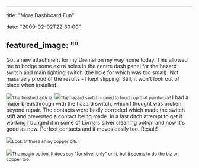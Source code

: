 
---
title: "More Dashboard Fun"

date: "2009-02-02T22:30:00"

featured_image: ""
---


Got a new attachment for my <span>Dremel</span> on my way home today.  This allowed me to bodge some extra holes in the centre dash panel for the hazard switch and main lighting switch (the hole for which was too small).  Not massively proud of the results - I kept slipping!  Still, it won't look out of place when installed.

<a href="http://danandtheduke.co.uk/uploaded_images/IMG_6761-755333.JPG"><img src="http://danandtheduke.co.uk/uploaded_images/IMG_6761-755328.JPG"/></a><span style="font-size:85%;">The finished article.
</span>
<a href="http://danandtheduke.co.uk/uploaded_images/IMG_6758-755362.JPG"><img src="http://danandtheduke.co.uk/uploaded_images/IMG_6758-755356.JPG"/></a><span style="font-size:85%;">The hazard switch - need to touch up that paintwork!
</span>
I had a major breakthrough with the hazard switch, which I thought was broken beyond repair.  The contacts were badly corroded which made the switch stiff and prevented a contact being made.  In a last ditch attempt to get it working I bunged it in some of Lorna's silver cleaning potion and now it's good as new.  Perfect contacts and it moves easily too.  Result!

<a href="http://danandtheduke.co.uk/uploaded_images/IMG_6753-727434.JPG"><img src="http://danandtheduke.co.uk/uploaded_images/IMG_6753-727426.JPG"/></a><span style="font-size:85%;">Look at those shiny copper bits!</span>

<a href="http://danandtheduke.co.uk/uploaded_images/IMG_6748-727480.JPG"><img src="http://danandtheduke.co.uk/uploaded_images/IMG_6748-727462.JPG"/></a><span style="font-size:85%;">The magic potion.  It does say "for silver only" on it, but it seems to do the biz on copper too.</span>
